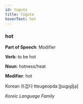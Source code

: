 ```yaml
---
id: tüguto
title: tüguto
hoverText: hot
---
```


### hot

**Part of Speech**: Modifier

**Verb**: to be hot

**Noun**: hotness/heat

**Modifier**: hot

Korean 뜨겁다 tteugeopda [t͈ɯɡʌ̹p̚t͈a̠]

*Koreic Language Family*